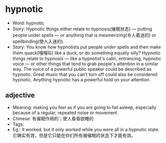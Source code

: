 # hypnotic

- Word: hypnotic
- Story: Hypnotic things either relate to hypnosis(催眠状态) — putting people under spells — or anything that is mesmerizing(令人着迷的) or spellbinding(使人入迷的).
- Story: You know how hypnotists put people under spells and then make them quack(嘎嘎叫) like a duck, or do something equally silly? Hypnotic things relate to hypnosis — like a hypnotist's calm, entrancing, hypnotic voice — or other things that tend to grab people's attention in a similar way. The voice of a powerful public speaker could be described as hypnotic. Great music that you can’t turn off could also be considered hypnotic. Anything hypnotic has a powerful hold on your attention.

## adjective

- Meaning: making you feel as if you are going to fall asleep, especially because of a regular, repeated noise or movement
- Chinese: 有催眠作用的；使人昏昏欲睡的
- Tags: 
- Eg.: It worked, but it only worked while you were all in a hypnotic state. 它确实有效，但是它只能在你们所有被催眠的状态下才能有效。

